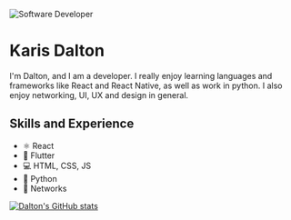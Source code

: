 ![Software Developer](https://images.pexels.com/photos/546819/pexels-photo-546819.jpeg?h=200&w=100%)

# Karis Dalton

I'm Dalton, and I am a developer. I really enjoy learning languages and frameworks like React and React Native, as well as work in python. I also enjoy networking, UI, UX and design in general.

## Skills and Experience
* ⚛ React
* 📱 Flutter
* 💻 HTML, CSS, JS
* 🐍 Python
* 🛜 Networks

[![Dalton's GitHub stats](https://github-readme-stats.vercel.app/api?username=karisdalton)](https://github.com/karisdalton/github-readme-stats)
